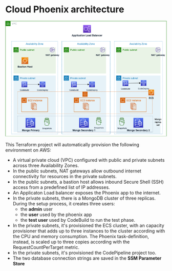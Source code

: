 # Cloud Phoenix architecture

![](./screenshots/diagram.png)


This Terraform project will automatically provision the following environment on AWS:

- A virtual private cloud (VPC) configured with public and private subnets across three Availability Zones.
- In the public subnets, NAT gateways allow outbound internet connectivity for resources in the private subnets.
- In the public subnets, a bastion host allows inbound Secure Shell (SSH) access from a predefined list of IP addresses.
- An Applicaton Load balancer exposes the Phoenix app to the internet.
- In the private subnets, there is a MongoDB cluster of three replicas. During the setup process, it creates three users:
    - the **admin** user
    - the **user** used by the phoenix app
    - the **test user** used by CodeBuild to run the test phase.
- In the private subnets, it's provisioned the ECS cluster, with an capacity provisioner that adds up to three instances to the cluster according with the CPU and memory consumption. The Phoenix task-definition, instead, is scaled up to three copies according with the RequestCountPerTarget metric.
- In the private subnets, it's provisioned the CodePipeline project too.
- The two database connection strings are saved in the **SSM Parameter Store**